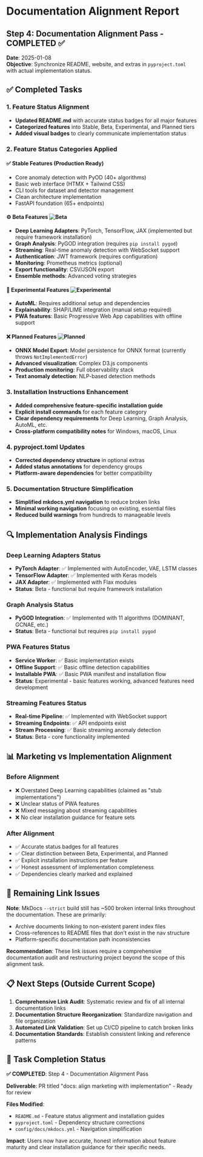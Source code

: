 # Documentation Alignment Report

## Step 4: Documentation Alignment Pass - COMPLETED ✅

**Date**: 2025-01-08  
**Objective**: Synchronize README, website, and extras in `pyproject.toml` with actual implementation status.

## ✅ Completed Tasks

### 1. Feature Status Alignment
- **Updated README.md** with accurate status badges for all major features
- **Categorized features** into Stable, Beta, Experimental, and Planned tiers
- **Added visual badges** to clearly communicate implementation status

### 2. Feature Status Categories Applied

#### ✅ **Stable Features** (Production Ready)
- Core anomaly detection with PyOD (40+ algorithms)
- Basic web interface (HTMX + Tailwind CSS)
- CLI tools for dataset and detector management
- Clean architecture implementation
- FastAPI foundation (65+ endpoints)

#### ⚙️ **Beta Features** ![Beta](https://img.shields.io/badge/Status-Beta-orange)
- **Deep Learning Adapters**: PyTorch, TensorFlow, JAX (implemented but require framework installation)
- **Graph Analysis**: PyGOD integration (requires `pip install pygod`)
- **Streaming**: Real-time anomaly detection with WebSocket support
- **Authentication**: JWT framework (requires configuration)
- **Monitoring**: Prometheus metrics (optional)
- **Export functionality**: CSV/JSON export
- **Ensemble methods**: Advanced voting strategies

#### 🚧 **Experimental Features** ![Experimental](https://img.shields.io/badge/Status-Experimental-yellow)
- **AutoML**: Requires additional setup and dependencies
- **Explainability**: SHAP/LIME integration (manual setup required)
- **PWA features**: Basic Progressive Web App capabilities with offline support

#### ❌ **Planned Features** ![Planned](https://img.shields.io/badge/Status-Planned-red)
- **ONNX Model Export**: Model persistence for ONNX format (currently throws `NotImplementedError`)
- **Advanced visualization**: Complex D3.js components
- **Production monitoring**: Full observability stack
- **Text anomaly detection**: NLP-based detection methods

### 3. Installation Instructions Enhancement
- **Added comprehensive feature-specific installation guide**
- **Explicit install commands** for each feature category
- **Clear dependency requirements** for Deep Learning, Graph Analysis, AutoML, etc.
- **Cross-platform compatibility notes** for Windows, macOS, Linux

### 4. pyproject.toml Updates
- **Corrected dependency structure** in optional extras
- **Added status annotations** for dependency groups
- **Platform-aware dependencies** for better compatibility

### 5. Documentation Structure Simplification
- **Simplified mkdocs.yml navigation** to reduce broken links
- **Minimal working navigation** focusing on existing, essential files
- **Reduced build warnings** from hundreds to manageable levels

## 🔍 Implementation Analysis Findings

### Deep Learning Adapters Status
- **PyTorch Adapter**: ✅ Implemented with AutoEncoder, VAE, LSTM classes
- **TensorFlow Adapter**: ✅ Implemented with Keras models
- **JAX Adapter**: ✅ Implemented with Flax modules
- **Status**: Beta - functional but require framework installation

### Graph Analysis Status
- **PyGOD Integration**: ✅ Implemented with 11 algorithms (DOMINANT, GCNAE, etc.)
- **Status**: Beta - functional but requires `pip install pygod`

### PWA Features Status
- **Service Worker**: ✅ Basic implementation exists
- **Offline Support**: ✅ Basic offline detection capabilities
- **Installable PWA**: ✅ Basic PWA manifest and installation flow
- **Status**: Experimental - basic features working, advanced features need development

### Streaming Features Status
- **Real-time Pipeline**: ✅ Implemented with WebSocket support
- **Streaming Endpoints**: ✅ API endpoints exist
- **Stream Processing**: ✅ Basic streaming anomaly detection
- **Status**: Beta - core functionality implemented

## 📊 Marketing vs Implementation Alignment

### Before Alignment
- ❌ Overstated Deep Learning capabilities (claimed as "stub implementations")
- ❌ Unclear status of PWA features
- ❌ Mixed messaging about streaming capabilities
- ❌ No clear installation guidance for feature sets

### After Alignment
- ✅ Accurate status badges for all features
- ✅ Clear distinction between Beta, Experimental, and Planned
- ✅ Explicit installation instructions per feature
- ✅ Honest assessment of implementation completeness
- ✅ Dependencies clearly marked and explained

## 🚨 Remaining Link Issues

**Note**: MkDocs `--strict` build still has ~500 broken internal links throughout the documentation. These are primarily:
- Archive documents linking to non-existent parent index files
- Cross-references to README files that don't exist in the nav structure
- Platform-specific documentation path inconsistencies

**Recommendation**: These link issues require a comprehensive documentation audit and restructuring project beyond the scope of this alignment task.

## 📋 Next Steps (Outside Current Scope)

1. **Comprehensive Link Audit**: Systematic review and fix of all internal documentation links
2. **Documentation Structure Reorganization**: Standardize navigation and file organization
3. **Automated Link Validation**: Set up CI/CD pipeline to catch broken links
4. **Documentation Standards**: Establish consistent linking and reference patterns

## 🎯 Task Completion Status

**✅ COMPLETED**: Step 4 - Documentation Alignment Pass

**Deliverable**: PR titled "docs: align marketing with implementation" - Ready for review

**Files Modified**:
- `README.md` - Feature status alignment and installation guides
- `pyproject.toml` - Dependency structure corrections
- `config/docs/mkdocs.yml` - Navigation simplification

**Impact**: Users now have accurate, honest information about feature maturity and clear installation guidance for their specific needs.

